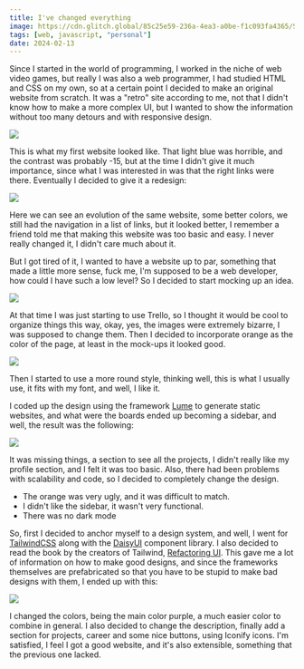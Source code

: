 ```yaml
---
title: I've changed everything
image: https://cdn.glitch.global/85c25e59-236a-4ea3-a0be-f1c093fa4365/Slide%2016_9%20-%201.png?v=1707847123938
tags: [web, javascript, "personal"]
date: 2024-02-13
---
```


Since I started in the world of programming, I worked in the niche of web video games, but really I was also a web programmer, I had studied HTML and CSS on my own, so at a certain point I decided to make an original website from scratch. It was a "retro" site according to me, not that I didn't know how to make a more complex UI, but I wanted to show the information without too many detours and with responsive design.

![](https://cdn.glitch.global/85c25e59-236a-4ea3-a0be-f1c093fa4365/FERIEzFXIAEUyys.png?v=1707507789745)

This is what my first website looked like. That light blue was horrible, and the contrast was probably -15, but at the time I didn't give it much importance, since what I was interested in was that the right links were there. Eventually I decided to give it a redesign:

![](https://cdn.glitch.global/85c25e59-236a-4ea3-a0be-f1c093fa4365/FERIMweWYAEo4S9.png?v=1707507896764)

Here we can see an evolution of the same website, some better colors, we still had the navigation in a list of links, but it looked better, I remember a friend told me that making this website was too basic and easy. I never really changed it, I didn't care much about it.

But I got tired of it, I wanted to have a website up to par, something that made a little more sense, fuck me, I'm supposed to be a web developer, how could I have such a low level? So I decided to start mocking up an idea.

![](https://cdn.glitch.global/85c25e59-236a-4ea3-a0be-f1c093fa4365/ae1b236d-2c69-4190-9dca-7b650aedbade.image.png?v=1707508336964)

At that time I was just starting to use Trello, so I thought it would be cool to organize things this way, okay, yes, the images were extremely bizarre, I was supposed to change them. Then I decided to incorporate orange as the color of the page, at least in the mock-ups it looked good.

![](https://cdn.glitch.global/85c25e59-236a-4ea3-a0be-f1c093fa4365/383000be-6d14-4917-8fbf-038b2e34f3da.image.png?v=1707508453686)

Then I started to use a more round style, thinking well, this is what I usually use, it fits with my font, and well, I like it.

I coded up the design using the framework [Lume](https://lume.land) to generate static websites, and what were the boards ended up becoming a sidebar, and well, the result was the following:

![](https://cdn.glitch.global/85c25e59-236a-4ea3-a0be-f1c093fa4365/fcd03ace-d236-41a0-a1f9-76878362fc7e.image.png?v=1707510221877)

It was missing things, a section to see all the projects, I didn't really like my profile section, and I felt it was too basic. Also, there had been problems with scalability and code, so I decided to completely change the design.

- The orange was very ugly, and it was difficult to match.
- I didn't like the sidebar, it wasn't very functional.
- There was no dark mode

So, first I decided to anchor myself to a design system, and well, I went for [TailwindCSS](https://tailwindcss.com) along with the [DaisyUI](https://daisyui.com) component library. I also decided to read the book by the creators of Tailwind, [Refactoring UI](https://refactoringui.com). This gave me a lot of information on how to make good designs, and since the frameworks themselves are prefabricated so that you have to be stupid to make bad designs with them, I ended up with this:

![](https://cdn.glitch.global/85c25e59-236a-4ea3-a0be-f1c093fa4365/b0dd8df6-69fe-448c-b1ad-ecc744f65580.image.png?v=1707510564460)

I changed the colors, being the main color purple, a much easier color to combine in general. I also decided to change the description, finally add a section for projects, career and some nice buttons, using Iconify icons. I'm satisfied, I feel I got a good website, and it's also extensible, something that the previous one lacked.
